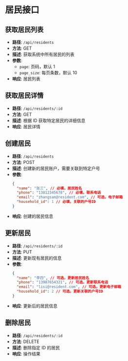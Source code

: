 # 居民接口

## 获取居民列表

- **路径**: `/api/residents`
- **方法**: GET
- **描述**: 获取系统中所有居民的列表
- **参数**:
  - `page`: 页码，默认 1
  - `page_size`: 每页条数，默认 10
- **响应**: 居民列表

## 获取居民详情

- **路径**: `/api/residents/:id`
- **方法**: GET
- **描述**: 根据 ID 获取特定居民的详细信息
- **响应**: 居民详情

## 创建居民

- **路径**: `/api/residents`
- **方法**: POST
- **描述**: 创建新的居民账户，需要关联到特定户号
- **参数**:
  ```json
  {
  	"name": "张三", // 必填，居民姓名
  	"phone": "13812345678", // 必填，联系电话
  	"email": "zhangsan@resident.com", // 可选，电子邮箱
  	"household_id": 1 // 必填，关联的户号ID
  }
  ```
- **响应**: 创建的居民信息

## 更新居民

- **路径**: `/api/residents/:id`
- **方法**: PUT
- **描述**: 更新现有居民的信息
- **参数**:
  ```json
  {
  	"name": "李四", // 可选，更新居民姓名
  	"phone": "13987654321", // 可选，更新联系电话
  	"email": "lisi@resident.com", // 可选，更新电子邮箱
  	"household_id": 2 // 可选，更新关联的户号ID
  }
  ```
- **响应**: 更新后的居民信息

## 删除居民

- **路径**: `/api/residents/:id`
- **方法**: DELETE
- **描述**: 删除指定 ID 的居民
- **响应**: 操作结果
